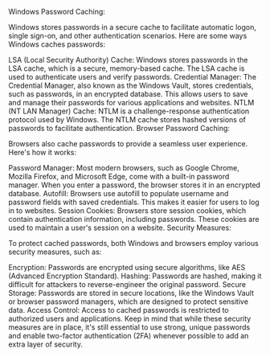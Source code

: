 Windows Password Caching:

Windows stores passwords in a secure cache to facilitate automatic logon, single sign-on, and other authentication scenarios. Here are some ways Windows caches passwords:

LSA (Local Security Authority) Cache: Windows stores passwords in the LSA cache, which is a secure, memory-based cache. The LSA cache is used to authenticate users and verify passwords.
Credential Manager: The Credential Manager, also known as the Windows Vault, stores credentials, such as passwords, in an encrypted database. This allows users to save and manage their passwords for various applications and websites.
NTLM (NT LAN Manager) Cache: NTLM is a challenge-response authentication protocol used by Windows. The NTLM cache stores hashed versions of passwords to facilitate authentication.
Browser Password Caching:

Browsers also cache passwords to provide a seamless user experience. Here's how it works:

Password Manager: Most modern browsers, such as Google Chrome, Mozilla Firefox, and Microsoft Edge, come with a built-in password manager. When you enter a password, the browser stores it in an encrypted database.
Autofill: Browsers use autofill to populate username and password fields with saved credentials. This makes it easier for users to log in to websites.
Session Cookies: Browsers store session cookies, which contain authentication information, including passwords. These cookies are used to maintain a user's session on a website.
Security Measures:

To protect cached passwords, both Windows and browsers employ various security measures, such as:

Encryption: Passwords are encrypted using secure algorithms, like AES (Advanced Encryption Standard).
Hashing: Passwords are hashed, making it difficult for attackers to reverse-engineer the original password.
Secure Storage: Passwords are stored in secure locations, like the Windows Vault or browser password managers, which are designed to protect sensitive data.
Access Control: Access to cached passwords is restricted to authorized users and applications.
Keep in mind that while these security measures are in place, it's still essential to use strong, unique passwords and enable two-factor authentication (2FA) whenever possible to add an extra layer of security.
